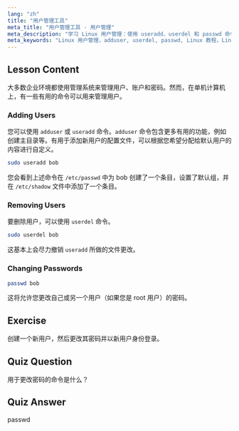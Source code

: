 ```yaml
---
lang: "zh"
title: "用户管理工具"
meta_title: "用户管理工具 - 用户管理"
meta_description: "学习 Linux 用户管理：使用 useradd、userdel 和 passwd 命令添加、删除和更改密码。通过这份适合初学者的指南快速入门！"
meta_keywords: "Linux 用户管理，adduser, userdel, passwd, Linux 教程，Linux 初学者，用户账户，Linux 命令"
---
```


## Lesson Content

大多数企业环境都使用管理系统来管理用户、账户和密码。然而，在单机计算机上，有一些有用的命令可以用来管理用户。

### Adding Users

您可以使用 `adduser` 或 `useradd` 命令。`adduser` 命令包含更多有用的功能，例如创建主目录等。有用于添加新用户的配置文件，可以根据您希望分配给默认用户的内容进行自定义。

```bash
sudo useradd bob
```

您会看到上述命令在 `/etc/passwd` 中为 bob 创建了一个条目，设置了默认组，并在 `/etc/shadow` 文件中添加了一个条目。

### Removing Users

要删除用户，可以使用 `userdel` 命令。

```bash
sudo userdel bob
```

这基本上会尽力撤销 `useradd` 所做的文件更改。

### Changing Passwords

```bash
passwd bob
```

这将允许您更改自己或另一个用户（如果您是 root 用户）的密码。

## Exercise

创建一个新用户，然后更改其密码并以新用户身份登录。

## Quiz Question

用于更改密码的命令是什么？

## Quiz Answer

passwd
